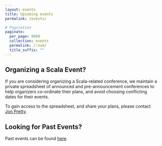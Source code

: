 ```yaml
---
layout: events
title: Upcoming events
permalink: /events/

# Pagination
paginate:
  per_page: 9999
  collection: events
  permalink: /:num/
  title_suffix: ""
---
```


<div class="org-scala-event">
  <h2>Organizing a Scala Event?</h2>

  If you are considering organizing a Scala-related conference, we maintain a private spreadsheet of announced and pre-announcement conferences to help organizers co-ordinate their plans, and avoid choosing conflicting dates for their events.

  To gain access to the spreadsheet, and share your plans, please contact <a href="https://twitter.com/propensive/">Jon Pretty</a>.
</div>

<h2>Looking for Past Events?</h2>

Past events can be found <a href="/pastevents/">here</a>.
